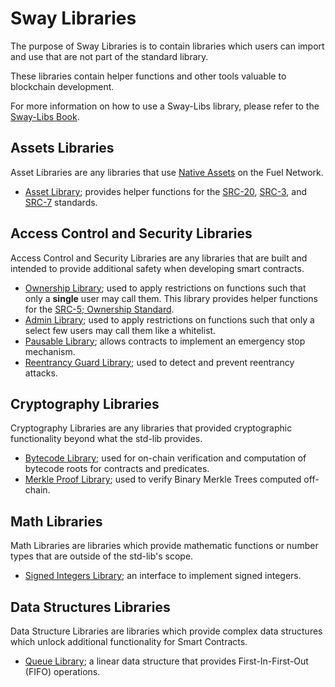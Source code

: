# Sway Libraries

The purpose of Sway Libraries is to contain libraries which users can import and use that are not part of the standard library.

These libraries contain helper functions and other tools valuable to blockchain development.

For more information on how to use a Sway-Libs library, please refer to the [Sway-Libs Book](https://fuellabs.github.io/sway-libs/book/getting_started/index.html).

## Assets Libraries

Asset Libraries are any libraries that use [Native Assets](../blockchain-development/native_assets.md) on the Fuel Network.

- [Asset Library](https://fuellabs.github.io/sway-libs/book/asset/index.html); provides helper functions for the [SRC-20](https://github.com/FuelLabs/sway-standards/blob/master/docs/src/src-20-native-asset.md), [SRC-3](https://github.com/FuelLabs/sway-standards/blob/master/docs/src/src-3-minting-and-burning.md), and [SRC-7](https://github.com/FuelLabs/sway-standards/blob/master/docs/src/src-7-asset-metadata.md) standards.

## Access Control and Security Libraries

Access Control and Security Libraries are any libraries that are built and intended to provide additional safety when developing smart contracts.

- [Ownership Library](https://fuellabs.github.io/sway-libs/book/ownership/index.html); used to apply restrictions on functions such that only a **single** user may call them. This library provides helper functions for the [SRC-5; Ownership Standard](https://github.com/FuelLabs/sway-standards/blob/master/docs/src/src-5-ownership.md).
- [Admin Library](https://fuellabs.github.io/sway-libs/book/admin/index.html); used to apply restrictions on functions such that only a select few users may call them like a whitelist.
- [Pausable Library](https://fuellabs.github.io/sway-libs/book/pausable/index.html); allows contracts to implement an emergency stop mechanism.
- [Reentrancy Guard Library](https://fuellabs.github.io/sway-libs/book/reentrancy/index.html); used to detect and prevent reentrancy attacks.

## Cryptography Libraries

Cryptography Libraries are any libraries that provided cryptographic functionality beyond what the std-lib provides.

- [Bytecode Library](https://fuellabs.github.io/sway-libs/book/bytecode/index.html); used for on-chain verification and computation of bytecode roots for contracts and predicates.
- [Merkle Proof Library](https://fuellabs.github.io/sway-libs/book/merkle/index.html); used to verify Binary Merkle Trees computed off-chain.

## Math Libraries

Math Libraries are libraries which provide mathematic functions or number types that are outside of the std-lib's scope.

- [Signed Integers Library](https://fuellabs.github.io/sway-libs/book/signed_integers/index.html); an interface to implement signed integers.

## Data Structures Libraries

Data Structure Libraries are libraries which provide complex data structures which unlock additional functionality for Smart Contracts.

- [Queue Library](https://fuellabs.github.io/sway-libs/book/queue/index.html); a linear data structure that provides First-In-First-Out (FIFO) operations.
